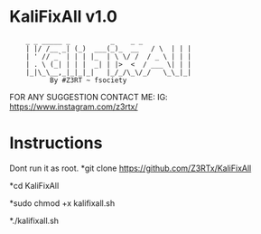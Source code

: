 # KaliFixAll v1.0
        _ _ _____ _          _    _ _ 
        | |/ /__ _| (_)  ___(_)_  __   / \  | | |
        | ' // _` | | | |_  | \ \/ /  / _ \ | | |
        | . \ (_| | | |  _| | |>  <  / ___ \| | |
        |_|\_\__,_|_|_|_|   |_/_/\_\/_/   \_\_|_|
              By #Z3RT ~ fsociety

FOR ANY SUGGESTION CONTACT ME:
IG: https://www.instagram.com/z3rtx/

# Instructions
Dont run it as root.
*git clone https://github.com/Z3RTx/KaliFixAll

*cd KaliFixAll

*sudo chmod +x kalifixall.sh

*./kalifixall.sh

